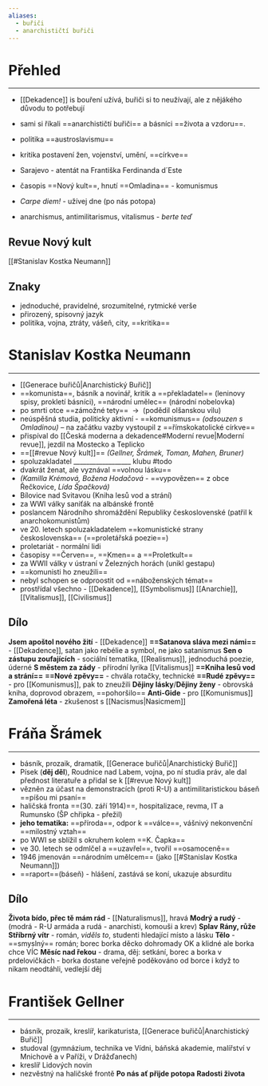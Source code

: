```yaml
---
aliases:
  - buřiči
  - anarchističtí buřiči
---
```

# Přehled
---
- [[Dekadence]] is bouření užívá, buřiči si to neužívají, ale z nějákého důvodu to potřebují
- sami si říkali ==anarchističtí buřiči== a básníci ==života a vzdoru==.

- politika ==austroslavismu==
- kritika postavení žen, vojenství, umění, ==církve==
- Sarajevo - atentát na Františka Ferdinanda d´Este
- časopis ==Nový kult==, hnutí ==Omladina== - komunismus
- _Carpe diem!_ - užívej dne (po nás potopa)
- anarchismus, antimilitarismus, vitalismus - _berte teď_

## Revue Nový kult
[[#Stanislav Kostka Neumann]]

## Znaky
- jednoduché, pravidelné, srozumitelné, rytmické verše
- přirozený, spisovný jazyk
- politika, vojna, ztráty, vášeň, city, ==kritika==


# Stanislav Kostka Neumann
---
- [[Generace buřičů|Anarchistický Buřič]]
- ==komunista==, básník a novinář, kritik a ==překladatel== (leninovy spisy, prokletí básníci), ==národní umělec== (národní nobelovka)
- po smrti otce ==zámožné tety==  ${\ \longrightarrow\ }$ (podědil olšanskou vilu)
- neúspěšná studia, politicky aktivní - ==komunismus== _(odsouzen s Omladinou)_ – na začátku vazby vystoupil z ==římskokatolické církve==
- přispíval do [[Česká moderna a dekadence#Moderní revue|Moderní revue]], jezdil na Mostecko a Teplicko
- ==[[#revue Nový kult]]== _(Gellner, Šrámek, Toman, Mahen, Bruner)_
- spoluzakladatel __________________ klubu #todo
- dvakrát ženat, ale vyznával ==volnou lásku==
- _(Kamilla Krémová, Božena Hodačová_ - ==vypovězen== z obce Řečkovice, _Lída Špačková)_
- Bílovice nad Svitavou (Kniha lesů vod a strání)
- za WWI války saniťák na albánské frontě
- poslancem Národního shromáždění Republiky československé (patřil k anarchokomunistům)
- ve 20. letech spoluzakladatelem ==komunistické strany československa== (==proletářská poezie==)
- proletariát - normální lidi
- časopisy ==Červen==, ==Kmen== a ==Proletkult==
- za WWII války v ústraní v Železných horách (unikl gestapu)
- ==komunisti ho zneužili==
- nebyl schopen se odproostit od ==náboženských témat==
- prostřídal všechno - [[Dekadence]], [[Symbolismus]] [[Anarchie]], [[Vitalismus]], [[Civilismus]]
## Dílo
**Jsem apoštol nového žití** - [[Dekadence]]
**==Satanova sláva mezi námi==** - [[Dekadence]], satan jako rebélie a symbol, ne jako satanismus
**Sen o zástupu zoufajících** - sociální tematika, [[Realismus]], jednoduchá poezie, úderné
**S městem za zády** - přírodní lyrika [[Vitalismus]]
**==Kniha lesů vod a strání==**
**==Nové zpěvy==** - chvála rotačky, technické
**==Rudé zpěvy==** - pro [[Komunismus]], pak to zneužili
**Dějiny lásky**/**Dějiny ženy** - obrovská kniha, doprovod obrazem, ==pohoršilo==
**Anti-Gide** - pro [[Komunismus]]
**Zamořená léta** - zkušenost s [[Nacismus|Nasicmem]]

# Fráňa Šrámek
---
- básník, prozaik, dramatik, [[Generace buřičů|Anarchistický Buřič]]
- Písek (**děj děl**), Roudnice nad Labem, vojna, po ní studia práv, ale dal přednost literatuře a přidal se k [[#revue Nový kult]]
- vězněn za účast na demonstracích (proti R-U) a antimilitaristickou báseň ==píšou mi psaní== 
- haličská fronta ==(30. září 1914)==, hospitalizace, revma, IT a Rumunsko (ŠP chřipka - přežil)
- **jeho tematika:** ==příroda==, odpor k ==válce==, vášnivý nekonvenční ==milostný vztah==
- po WWI se sblížil s okruhem kolem ==K. Čapka==
- ve 30. letech se odmlčel a ==uzavřel==, tvořil ==osamoceně==
- 1946 jmenován ==národním umělcem== (jako [[#Stanislav Kostka Neumann]])
- ==raport==(báseň) - hlášení, zastává se koní, ukazuje absurditu
## Dílo
**Života bído, přec tě mám rád** - [[Naturalismus]], hravá
**Modrý a rudý** - (modrá - R-U armáda a rudá - anarchisti, komouši a krev)
**Splav**
**Rány, růže**
**Stříbrný vítr** - román, _viděls to_, studenti hledající místo a lásku
**Tělo** - ==smyslný== román; borec borka děcko dohromady OK a klidné ale borka chce VÍC
**Měsíc nad řekou** - drama, děj: setkání, borec a borka v prdelovičkách - borka dostane veřejně poděkováno od borce i když to nikam neodtáhli, vedlejší děj

# František Gellner
---
- básník, prozaik, kreslíř, karikaturista, [[Generace buřičů|Anarchistický Buřič]]
- studoval (gymnázium, technika ve Vídni, báňská akademie, malířství v Mnichově a v Paříži, v Drážďanech)
- kreslíř Lidových novin
- nezvěstný na haličské frontě
**Po nás ať přijde potopa**
**Radosti života**